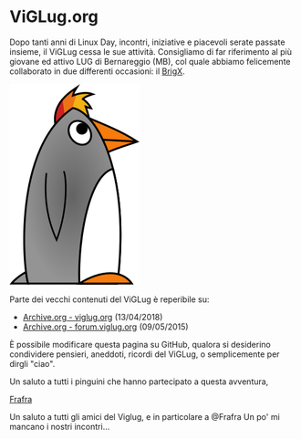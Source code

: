 # ViGLug.org

Dopo tanti anni di Linux Day, incontri, iniziative e piacevoli serate passate insieme, il ViGLug cessa le sue attività.
Consigliamo di far riferimento al più giovane ed attivo LUG di Bernareggio (MB), col quale abbiamo felicemente collaborato in due differenti occasioni: il [BrigX](http://brigx.it/).

![mascotte](static/images/viglug.svg)

Parte dei vecchi contenuti del ViGLug è reperibile su:
 - [Archive.org - viglug.org](https://web.archive.org/web/20180413092015/https://viglug.org/) (13/04/2018)
 - [Archive.org - forum.viglug.org](https://web.archive.org/web/20150509221120/http://forum.viglug.org/) (09/05/2015)

È possibile modificare questa pagina su GitHub, qualora si desiderino condividere pensieri, aneddoti, ricordi del ViGLug, o semplicemente per dirgli "ciao".


Un saluto a tutti i pinguini che hanno partecipato a questa avventura,
 
[Frafra](https://frafra.eu)

Un saluto a tutti gli amici del Viglug, e in particolare a @Frafra
Un po' mi mancano i nostri incontri...
